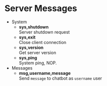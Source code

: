 # Server Messages
- System
    - **sys,shutdown**  
        Server shutdown request
    - **sys,exit**  
        Close client connection
    - **sys,version**  
        Get server version
    - **sys,ping**  
        System ping, NOP.
- Messages
    - **msg,username,message**  
        Send `message` to chatbot as `username` user
